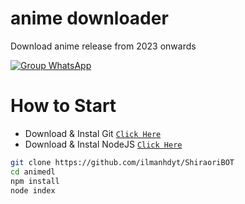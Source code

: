 # anime downloader

Download anime release from 2023 onwards

[![Group WhatsApp](https://img.shields.io/badge/GroupWhatsapp-25D366?style=for-the-badge&logo=whatsapp&logoColor=white)](https://chat.whatsapp.com/IX4rq2WWN72BOEcvk46wnv)

# How to Start

* Download & Instal Git [`Click Here`](https://git-scm.com/downloads)
* Download & Instal NodeJS [`Click Here`](https://nodejs.org/en/download)

```bash
git clone https://github.com/ilmanhdyt/ShiraoriBOT
cd animedl
npm install
node index
```